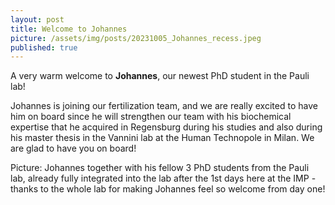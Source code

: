 ```yaml
---
layout: post
title: Welcome to Johannes
picture: /assets/img/posts/20231005_Johannes_recess.jpeg
published: true
---
```

A very warm welcome to **Johannes**, our newest PhD student in the Pauli lab! 

Johannes is joining our fertilization team, and we are really excited to have him on board since he will strengthen our team with his biochemical expertise that he acquired in Regensburg during his studies and also during his master thesis in the Vannini lab at the Human Technopole in Milan. We are glad to have you on board!

Picture: Johannes together with his fellow 3 PhD students from the Pauli lab, already fully integrated into the lab after the 1st days here at the IMP - thanks to the whole lab for making Johannes feel so welcome from day one!
